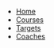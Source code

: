 <!-- docs/_sidebar.md -->
* [Home](/)
* [Courses](/courses.md)
* [Targets](targets.md)
* [Coaches](/coaches.md)
